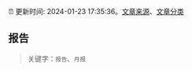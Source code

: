 :alarm_clock: 更新时间: 2024-01-23 17:35:36。[文章来源](/README.md)、[文章分类](/TAGS.md)

## 报告


> 关键字：`报告`、`月报`



